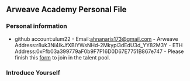 ## Arweave Academy Personal File
### Personal information
- github account:ulum22 - Email:ahnanaris173@gmail.com - Arweave Address:r8uk3Ni4IkJfXBIYWsNHd-2Mkypi3dEdU3d_YY82M3Y - ETH Address:0xFfb03a399779aF0b9F7F16D0D67E7751B867e747 - Please finish 
this 
[form](https://docs.google.com/forms/d/e/1FAIpQLSfWA5fIIcBgmRppm3jNz5vmf9Mai_QMVil-2pO4r7YKn_Zhtw/viewform?usp=sf_link) 
to join in the talent pool.
### Introduce Yourself
